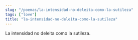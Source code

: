 ```yaml
---
slug: "/poemas/la-intensidad-no-deleita-como-la-sutileza"
tags: ["love"]
title: "la-intensidad-no-deleita-como-la-sutileza"
---
```

La intensidad no deleita como la sutileza.